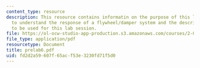 ```yaml
---
content_type: resource
description: This resource contains informatin on the purpose of this lab which is
  to understand the response of a flywheel/damper system and the description of hardware
  to be used for this lab session.
file: https://ol-ocw-studio-app-production.s3.amazonaws.com/courses/2-003-modeling-dynamics-and-control-i-spring-2005/fd2d2a59607f65acf53e3230fd71f5d0_prelab6.pdf
file_type: application/pdf
resourcetype: Document
title: prelab6.pdf
uid: fd2d2a59-607f-65ac-f53e-3230fd71f5d0
---
```

